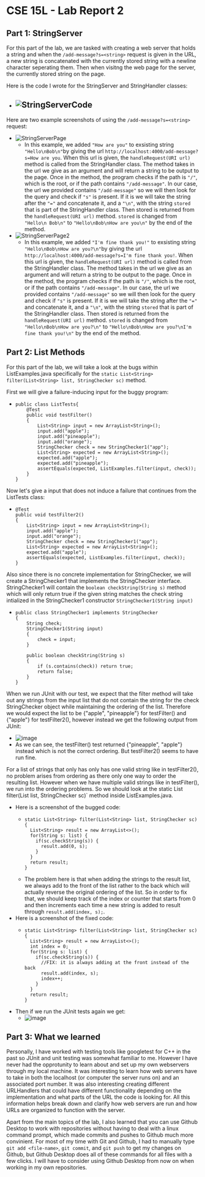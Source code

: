 # CSE 15L - Lab Report 2
## Part 1: StringServer
For this part of the lab, we are tasked with creating a web server that holds a string and when the `/add-message?s=<string>` request is given in the URL, a new string is concatenated with the currently stored string with a newline character seperating them. Then when visitng the web page for the server, the currently stored string on the page.

Here is the code I wrote for the StringServer and StringHandler classes:
- ![StringServerCode](https://user-images.githubusercontent.com/67081225/215285308-f665c7f5-f933-47f2-9efe-037a29e7cc17.PNG)
  - 

Here are two example screenshots of using the `/add-message?s=<string>` request:
- ![StringServerPage](https://user-images.githubusercontent.com/67081225/215285375-ae5c21f2-86b9-4d6c-9e0e-a62810054eea.PNG)
  - In this example, we added `"How are you"` to exsisting string `"Hello\nBob\n"`by giving the url `http://localhost:4000/add-message?s=How are you`. When this url is given, the `handleRequest(URI url)` method is called from the StringHandler class. The method takes in the url we give as an argument and will return a string to be output to the page. Once in the method, the program checks if the path is `"/"`, which is the root, or if the path contains `"/add-message"`. In our case, the url we provided contains `"/add-message"` so we will then look for the query and check if `"s"` is present. If it is we will take the string after the `"="` and concatenate it, and a `"\n"`, with the string `stored` that is part of the StringHandler class. Then stored is returned from the `handleRequest(URI url)` method. `stored` is changed from `"Hello\n Bob\n"` to `"Hello\nBob\nHow are you\n"` by the end of the method.
- ![StringServerPage2](https://user-images.githubusercontent.com/67081225/215285423-c74e8b65-a449-47e4-826a-a070bde51c6b.PNG)
  - In this example, we added `"I'm fine thank you!"` to exsisting string `"Hello\nBob\nHow are you?\n"`by giving the url `http://localhost:4000/add-message?s=I'm fine thank you!`. When this url is given, the `handleRequest(URI url)` method is called from the StringHandler class. The method takes in the url we give as an argument and will return a string to be output to the page. Once in the method, the program checks if the path is `"/"`, which is the root, or if the path contains `"/add-message"`. In our case, the url we provided contains `"/add-message"` so we will then look for the query and check if `"s"` is present. If it is we will take the string after the `"="` and concatenate it, and a `"\n"`, with the string `stored` that is part of the StringHandler class. Then stored is returned from the `handleRequest(URI url)` method. `stored` is changed from `"Hello\nBob\nHow are you?\n"` to `"Hello\nBob\nHow are you?\nI'm fine thank you!\n"` by the end of the method.

## Part 2: List Methods
For this part of the lab, we will take a look at the bugs within ListExamples.java specifically for the `static List<String> filter(List<String> list, StringChecker sc)` method.

First we will give a failure-inducing input for the buggy program:
- ```
  public class ListTests{
      @Test
      public void testFilter()
      {
          List<String> input = new ArrayList<String>();
          input.add("apple");
          input.add("pineapple");
          input.add("orange");
          StringChecker check = new StringChecker1("app");
          List<String> expected = new ArrayList<String>();
          expected.add("apple");
          expected.add("pineapple");
          assertEquals(expected, ListExamples.filter(input, check));
      }
  }
  ```
Now let's give a input that does not induce a failure that continues from the ListTests class:
- ```
  @Test
  public void testFilter2()
  {
      List<String> input = new ArrayList<String>();
      input.add("apple");
      input.add("orange");
      StringChecker check = new StringChecker1("app");
      List<String> expected = new ArrayList<String>();
      expected.add("apple");
      assertEquals(expected, ListExamples.filter(input, check));
  }
  ```

Also since there is no concrete implementation for StringChecker, we will create a StringChecker1 that implements the StringChecker interface. StringChecker1 will contain the `boolean checkString(String s)` method which will only return true if the given string matches the check string intialized in the StringChecker1 constructor `StringChecker1(String input)`
  - ```
    public class StringChecker1 implements StringChecker
    {
        String check;
        StringChecker1(String input)
        {
            check = input;
        }

        public boolean checkString(String s)
        {
            if (s.contains(check)) return true;
            return false;
        }
    }
    ```
When we run JUnit with our test, we expect that the filter method will take out any strings from the input list that do not contain the string for the check StringChecker object while maintaining the ordering of the list. Therefore we would expect the list to be {"apple", "pineapple"} for testFilter() and {"apple"} for testFilter2(), however instead we get the following output from JUnit:
  - ![image](https://user-images.githubusercontent.com/67081225/215291119-6f08ed45-91ae-4d06-a59a-70fd27f844ee.png)
  - As we can see, the testFilter() test returned {"pineapple", "apple"} instead which is not the correct ordering. But testFilter2() seems to have run fine.

For a list of strings that only has only has one valid string like in testFilter2(), no problem arises from ordering as there only one way to order the resulting list. However when we have multiple valid strings like in testFilter(), we run into the ordering problems. So we should look at the static List<String> filter(List<String> list, StringChecker sc)` method inside ListExamples.java.
- Here is a screenshot of the bugged code:
  - ```
    static List<String> filter(List<String> list, StringChecker sc) {
      List<String> result = new ArrayList<>();
      for(String s: list) {
        if(sc.checkString(s)) {
          result.add(0, s);
        }
      }
      return result;
    }
    ```
  - The problem here is that when adding the strings to the result list, we always add to the front of the list rather to the back which will actually reverse the original ordering of the list. So in order to fix that, we should keep track of the index or counter that starts from 0 and then increments each time a new string is added to result through `result.add(index, s);`.
- Here is a screenshot of the fixed code:
  - ```
    static List<String> filter(List<String> list, StringChecker sc) {
      List<String> result = new ArrayList<>();
      int index = 0;
      for(String s: list) {
        if(sc.checkString(s)) {
          //FIX: it is always adding at the front instead of the back
          result.add(index, s);
          index++;
        }
      }
      return result;
    }
    ```
- Then if we run the JUnit tests again we get:
  - ![image](https://user-images.githubusercontent.com/67081225/215291490-d2d57e6f-ad57-4eb4-b9b0-24b5d6bb57e8.png)
  
## Part 3: What we learned
Personally, I have worked with testing tools like googletest for C++ in the past so JUnit and unit testing was somewhat familiar to me. However I have never had the opprotunity to learn about and set up my own webservers through my local machine. It was interesting to learn how web servers have to take in both the localhost (or computer the server runs on) and an associated port number. It was also interesting creating different URLHandlers that could have different functionality depending on the implementation and what parts of the URL the code is looking for. All this information helps break down and clarify how web servers are run and how URLs are organized to function with the server.
  
Apart from the main topics of the lab, I also learned that you can use Github Desktop to work with repositories without having to deal with a linux command prompt, which made commits and pushes to Github much more convinient. For most of my time with Git and Github, I had to manually type `git add <file-name>`, `git commit`, and `git push` to get my changes on Github, but Github Desktop does all of these commands for all files with a few clicks. I will have to consider using Github Desktop from now on when working in my own repositories.



